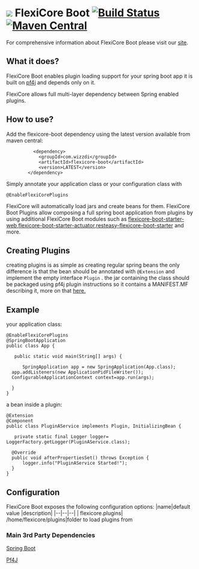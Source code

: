 
# ![](https://support.wizzdi.com/wp-content/uploads/2020/05/flexicore-icon-extra-small.png) FlexiCore Boot [![Build Status](https://jenkins.wizzdi.com/buildStatus/icon?job=wizzdi+organization%2Fflexicore-boot%2Fmaster)](https://jenkins.wizzdi.com/job/wizzdi%20organization/job/flexicore-boot/job/master/)[![Maven Central](https://img.shields.io/maven-central/v/com.wizzdi/flexicore-boot.svg?label=Maven%20Central)](https://search.maven.org/search?q=g:%22com.wizzdi%22%20AND%20a:%22flexicore-boot%22)


For comprehensive information about FlexiCore Boot please visit our [site](http://wizzdi.com/).

## What it does?

FlexiCore Boot enables plugin loading support for your spring boot app it is built on [pf4j](https://pf4j.org/) and depends only on it.

FlexiCore allows full multi-layer dependency between Spring enabled plugins.
## How to use?
Add the flexicore-boot dependency using the latest version available from maven central:

	          <dependency>
                <groupId>com.wizzdi</groupId>
                <artifactId>flexicore-boot</artifactId>
                <version>LATEST</version>
            </dependency>
Simply annotate your application class or your configuration class with

    @EnableFlexiCorePlugins
FlexiCore will automatically load jars and create beans for them.
FlexiCore Boot Plugins allow composing a full spring boot application from plugins by using additional FlexiCore Boot modules such as [flexicore-boot-starter-web](https://github.com/wizzdi/flexicore-boot-starter-web)[,flexicore-boot-starter-actuator](https://github.com/wizzdi/flexicore-boot-starter-actuator),[resteasy-flexicore-boot-starter](https://github.com/wizzdi/resteasy-flexicore-boot-starter) and more.
## Creating Plugins
creating plugins is as simple as creating regular spring beans the only difference is that the bean should be annotated with `@Extension` and implement the empty interface `Plugin` .
the jar containing the class should be packaged using pf4j plugin instructions so it contains a MANIFEST.MF describing it, more on that [here.](https://pf4j.org/doc/packaging.html)
## Example
your application class:

    @EnableFlexiCorePlugins  
    @SpringBootApplication  
    public class App {  
      
       public static void main(String[] args) {  
      
          SpringApplication app = new SpringApplication(App.class);  
      app.addListeners(new ApplicationPidFileWriter());  
      ConfigurableApplicationContext context=app.run(args);  
      
      }
    }
a bean inside a plugin:

    @Extension  
    @Component  
    public class PluginAService implements Plugin, InitializingBean {  
      
       private static final Logger logger= LoggerFactory.getLogger(PluginAService.class);  
      
      @Override  
      public void afterPropertiesSet() throws Exception {  
          logger.info("PluginAService Started!");  
      }  
    }
## Configuration
FlexiCore Boot exposes the following configuration options:
|name|default value  |description|
|--|--|--|
| flexicore.plugins| /home/flexicore/plugins|folder to load plugins from


### Main 3rd Party Dependencies

[Spring Boot](https://github.com/spring-projects/spring-boot)

[Pf4J](https://github.com/pf4j/pf4j)
